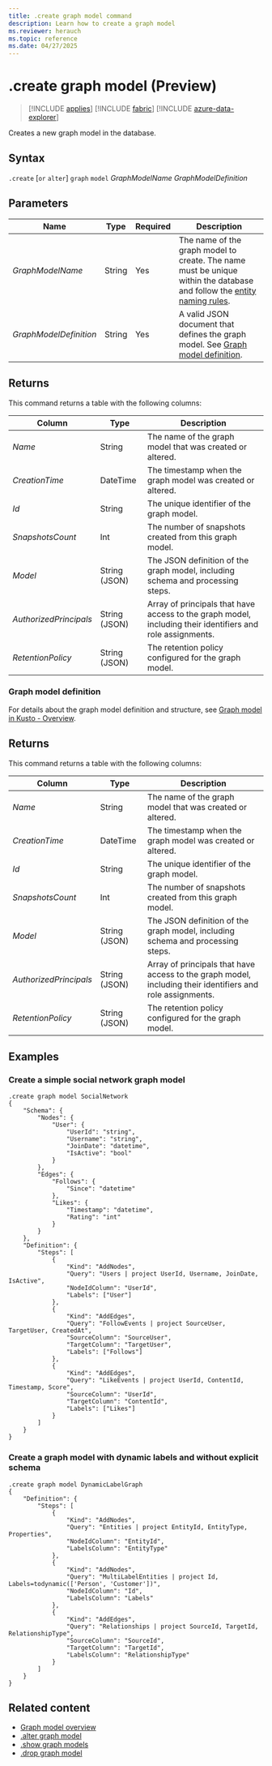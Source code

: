 ```yaml
---
title: .create graph model command
description: Learn how to create a graph model
ms.reviewer: herauch
ms.topic: reference
ms.date: 04/27/2025
---
```


# .create graph model (Preview)

> [!INCLUDE [applies](../../includes/applies-to-version/applies.md)] [!INCLUDE [fabric](../../includes/applies-to-version/fabric.md)] [!INCLUDE [azure-data-explorer](../../includes/applies-to-version/azure-data-explorer.md)]

Creates a new graph model in the database.

## Syntax

`.create` [`or` `alter`] `graph` `model` *GraphModelName* *GraphModelDefinition*

## Parameters

|Name|Type|Required|Description|
|--|--|--|--|
|*GraphModelName*|String|Yes|The name of the graph model to create. The name must be unique within the database and follow the [entity naming rules](../../query/schema-entities/entity-names.md).|
|*GraphModelDefinition*|String|Yes|A valid JSON document that defines the graph model. See [Graph model definition](#graph-model-definition).|

## Returns

This command returns a table with the following columns:

|Column|Type|Description|
|--|--|--|
|*Name*|String|The name of the graph model that was created or altered.|
|*CreationTime*|DateTime|The timestamp when the graph model was created or altered.|
|*Id*|String|The unique identifier of the graph model.|
|*SnapshotsCount*|Int|The number of snapshots created from this graph model.|
|*Model*|String (JSON)|The JSON definition of the graph model, including schema and processing steps.|
|*AuthorizedPrincipals*|String (JSON)|Array of principals that have access to the graph model, including their identifiers and role assignments.|
|*RetentionPolicy*|String (JSON)|The retention policy configured for the graph model.|

### Graph model definition

For details about the graph model definition and structure, see [Graph model in Kusto - Overview](graph-model-overview.md).

## Returns

This command returns a table with the following columns:

|Column|Type|Description|
|--|--|--|
|*Name*|String|The name of the graph model that was created or altered.|
|*CreationTime*|DateTime|The timestamp when the graph model was created or altered.|
|*Id*|String|The unique identifier of the graph model.|
|*SnapshotsCount*|Int|The number of snapshots created from this graph model.|
|*Model*|String (JSON)|The JSON definition of the graph model, including schema and processing steps.|
|*AuthorizedPrincipals*|String (JSON)|Array of principals that have access to the graph model, including their identifiers and role assignments.|
|*RetentionPolicy*|String (JSON)|The retention policy configured for the graph model.|

## Examples

### Create a simple social network graph model

```kusto
.create graph model SocialNetwork
{
    "Schema": {
        "Nodes": {
            "User": {
                "UserId": "string",
                "Username": "string",
                "JoinDate": "datetime",
                "IsActive": "bool"
            }
        },
        "Edges": {
            "Follows": {
                "Since": "datetime"
            },
            "Likes": {
                "Timestamp": "datetime",
                "Rating": "int"
            }
        }
    },
    "Definition": {
        "Steps": [
            {
                "Kind": "AddNodes",
                "Query": "Users | project UserId, Username, JoinDate, IsActive",
                "NodeIdColumn": "UserId",
                "Labels": ["User"]
            },
            {
                "Kind": "AddEdges",
                "Query": "FollowEvents | project SourceUser, TargetUser, CreatedAt",
                "SourceColumn": "SourceUser",
                "TargetColumn": "TargetUser",
                "Labels": ["Follows"]
            },
            {
                "Kind": "AddEdges",
                "Query": "LikeEvents | project UserId, ContentId, Timestamp, Score",
                "SourceColumn": "UserId",
                "TargetColumn": "ContentId",
                "Labels": ["Likes"]
            }
        ]
    }
}
```

### Create a graph model with dynamic labels and without explicit schema

```kusto
.create graph model DynamicLabelGraph
{
    "Definition": {
        "Steps": [
            {
                "Kind": "AddNodes",
                "Query": "Entities | project EntityId, EntityType, Properties",
                "NodeIdColumn": "EntityId",
                "LabelsColumn": "EntityType"
            },
            {
                "Kind": "AddNodes",
                "Query": "MultiLabelEntities | project Id, Labels=todynamic(['Person', 'Customer'])",
                "NodeIdColumn": "Id",
                "LabelsColumn": "Labels"
            },
            {
                "Kind": "AddEdges",
                "Query": "Relationships | project SourceId, TargetId, RelationshipType",
                "SourceColumn": "SourceId",
                "TargetColumn": "TargetId",
                "LabelsColumn": "RelationshipType"
            }
        ]
    }
}
```

## Related content

- [Graph model overview](graph-model-overview.md)
- [.alter graph model](graph-model-alter.md)
- [.show graph models](graph-model-show.md)
- [.drop graph model](graph-model-drop.md)
